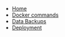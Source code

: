 - [Home](/)
- [Docker commands](dockercommands.md)
- [Data Backups](backups.md)
- [Deployment](deployment.md)




